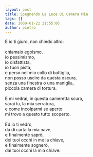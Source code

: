 ```yaml
---
layout: post
title: Spegnendo La Luce Di Camera Mia
tags: []
date: 2009-01-22 21:55:00
author: pietro
---
```

E io ti giuro, non chiedo altro:<br/><br/>chiamalo egoismo,<br/>io pessimismo,<br/>io disfattista,<br/>io fuori pista;<br/>e perso nel mio collo di bottiglia,<br/>non posso uscire da questa oscura,<br/>senza una finestra o una maniglia,<br/>piccola camera di tortura.<br/><br/>E mi vedrai, in questa cameretta scura,<br/>sarai tu, la mia serratura,<br/>e come incolparmi se aperto<br/>mi trovo a questo tutto scoperto.<br/><br/>Ed io ti vedrò,<br/>da di carta la mia nave,<br/>e finalmente saprò,<br/>dei tuoi occhi in me la chiave,<br/>e finalmente sognerò,<br/>dai tuoi occhi la mia chiave.
